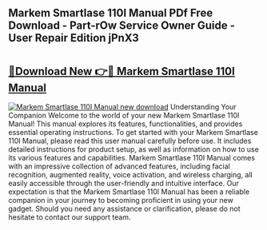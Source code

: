## Markem Smartlase 110I Manual PDf Free Download - Part-rOw Service Owner Guide - User Repair Edition jPnX3

# <h2><a href="http://bc57959.oget.top/?id=Markem+Smartlase+110I+Manual">🔗Download New 👉🔴 Markem Smartlase 110I Manual</a></h2>

[![Markem Smartlase 110I Manual new download](https://i.imgur.com/5g1atiW.png)](http://bc57959.oget.top/?id=Markem+Smartlase+110I+Manual)
Understanding Your Companion Welcome to the world of your new Markem Smartlase 110I Manual! This manual explores its features, functionalities, and provides essential operating instructions. To get started with your Markem Smartlase 110I Manual, please read this user manual carefully before use. It includes detailed instructions for product setup, as well as information on how to use its various features and capabilities. Markem Smartlase 110I Manual comes with an impressive collection of advanced features, including facial recognition, augmented reality, voice activation, and wireless charging, all easily accessible through the user-friendly and intuitive interface. Our expectation is that the Markem Smartlase 110I Manual has been a reliable companion in your journey to becoming proficient in using your new gadget. Should you need any assistance or clarification, please do not hesitate to contact our support team.
